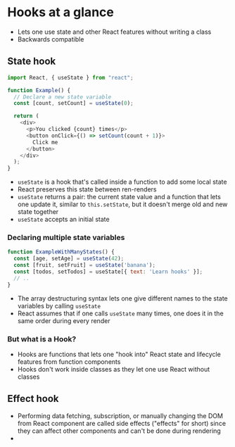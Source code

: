 # Hooks at a glance

- Lets one use state and other React features without writing a class
- Backwards compatible

## State hook

```javascript
import React, { useState } from "react";

function Example() {
  // Declare a new state variable
  const [count, setCount] = useState(0);

  return (
    <div>
      <p>You clicked {count} times</p>
      <button onClick={() => setCount(count + 1)}>
        Click me
      </button>
    </div>
  );
}
```

- `useState` is a hook that's called inside a function to add some local state
- React preserves this state between ren-renders
- `useState` returns a pair: the current state value and a function that lets one update it, similar to `this.setState`, but it doesn't merge old and new state together
- `useState` accepts an initial state

### Declaring multiple state variables

```js
function ExampleWithManyStates() {
  const [age, setAge] = useState(42);
  const [fruit, setFruit] = useState('banana');
  const [todos, setTodos] = useState[{ text: 'Learn hooks' }];
  // ..
}
```

- The array destructuring syntax lets one give different names to the state variables by calling `useState`
- React assumes that if one calls `useState` many times, one does it in the same order during every render

### But what is a Hook?

- Hooks are functions that lets one "hook into" React state and lifecycle features from function components
- Hooks don't work inside classes as they let one use React without classes

## Effect hook

- Performing data fetching, subscription, or manually changing the DOM from React component are called side effects ("effects" for short) since they can affect other components and can't be done during rendering
- 